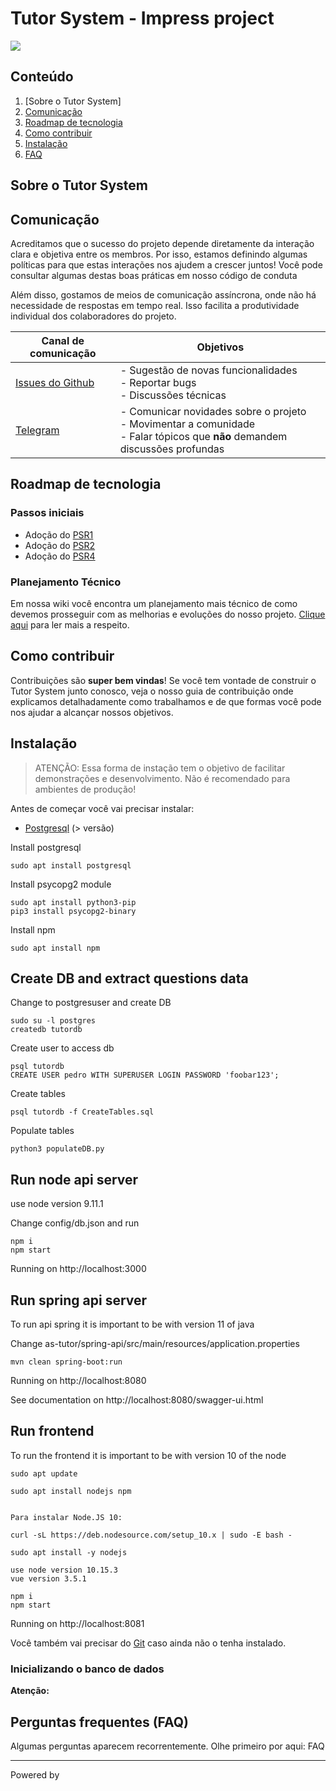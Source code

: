 # Tutor System - Impress project

![](http://gaips.inesc-id.pt/sapient/wp-content/uploads/2014/11/logo_inesc.png)

## Conteúdo

1. [Sobre o Tutor System]
2. [Comunicação](#comunicação)
3. [Roadmap de tecnologia](#roadmap-de-tecnologia)
4. [Como contribuir](#como-contribuir)
5. [Instalação](#instalação)
6. [FAQ](#perguntas-frequentes-(FAQ))

## Sobre o Tutor System

## Comunicação

Acreditamos que o sucesso do projeto depende diretamente da interação clara e
objetiva entre os membros. Por isso, estamos definindo algumas
políticas para que estas interações nos ajudem a crescer juntos! Você pode
consultar algumas destas boas práticas em nosso código de conduta 

Além disso, gostamos de meios de comunicação assíncrona, onde não há necessidade de
respostas em tempo real. Isso facilita a produtividade individual dos
colaboradores do projeto.

| Canal de comunicação | Objetivos |
|----------------------|-----------|
| [Issues do Github](https://github.com/socialsoftware/as-tutor/issues) | - Sugestão de novas funcionalidades<br> - Reportar bugs<br> - Discussões técnicas |
| [Telegram](https:// ) | - Comunicar novidades sobre o projeto<br> - Movimentar a comunidade<br>  - Falar tópicos que **não** demandem discussões profundas |


## Roadmap de tecnologia

### Passos iniciais

- Adoção do [PSR1](https://)
- Adoção do [PSR2](https://)
- Adoção do [PSR4](https://)

### Planejamento Técnico

Em nossa wiki você encontra um planejamento mais técnico de como devemos
prosseguir com as melhorias e evoluções do nosso projeto.
[Clique aqui](https://github.com/)
para ler mais a respeito.

## Como contribuir

Contribuições são **super bem vindas**! Se você tem vontade de construir o
Tutor System junto conosco, veja o nosso guia de contribuição
onde explicamos detalhadamente como trabalhamos e de que formas você pode nos
ajudar a alcançar nossos objetivos.

## Instalação

> ATENÇÃO: Essa forma de instação tem o objetivo de facilitar demonstrações e desenvolvimento. Não é recomendado para ambientes de produção!

Antes de começar você vai precisar instalar:

- [Postgresql](https://www.postgresql.org/) (> versão)

Install postgresql

```
sudo apt install postgresql
```
Install psycopg2 module

```
sudo apt install python3-pip
pip3 install psycopg2-binary
```

Install npm

```
sudo apt install npm
```
## Create DB and extract questions data


Change to postgresuser and create DB
```
sudo su -l postgres
createdb tutordb
```

Create user to access db
```
psql tutordb
CREATE USER pedro WITH SUPERUSER LOGIN PASSWORD 'foobar123';
```

Create tables
```
psql tutordb -f CreateTables.sql
```
 
Populate tables
```
python3 populateDB.py
```

## Run node api server

use node version 9.11.1

Change config/db.json and run

```
npm i
npm start
```

Running on http://localhost:3000

## Run spring api server

To run api spring it is important to be with version 11 of java

Change as-tutor/spring-api/src/main/resources/application.properties

```
mvn clean spring-boot:run
```
Running on http://localhost:8080

See documentation on http://localhost:8080/swagger-ui.html

## Run frontend

To run the frontend it is important to be with version 10 of the node

```
sudo apt update

sudo apt install nodejs npm


Para instalar Node.JS 10:

curl -sL https://deb.nodesource.com/setup_10.x | sudo -E bash -

sudo apt install -y nodejs

use node version 10.15.3
vue version 3.5.1
```

```
npm i
npm start
```

Running on http://localhost:8081

Você também vai precisar do [Git](https://git-scm.com/downloads) caso ainda não
o tenha instalado.

### Inicializando o banco de dados

**Atenção:**

## Perguntas frequentes (FAQ)

Algumas perguntas aparecem recorrentemente. Olhe primeiro por aqui: FAQ

---

Powered by 

